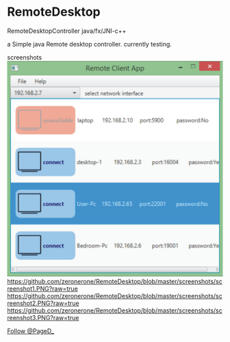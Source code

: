 # RemoteDesktop
RemoteDesktopController java/fx/JNI-c++

a Simple java Remote desktop controller. 
currently  testing. <br>

screenshots <br>
<img src="./screenshots/screenshot1.PNG" width="650" />
https://github.com/zeronerone/RemoteDesktop/blob/master/screenshots/screenshot1.PNG?raw=true
<br>
https://github.com/zeronerone/RemoteDesktop/blob/master/screenshots/screenshot2.PNG?raw=true
<br>
https://github.com/zeronerone/RemoteDesktop/blob/master/screenshots/screenshot3.PNG?raw=true
<br>

<p>
    <a href="https://twitter.com/PageD_" class="twitter-follow-button" data-show-count="false" data-size="large">Follow @PageD_</a>
<script>!function(d,s,id){var js,fjs=d.getElementsByTagName(s)[0],p=/^http:/.test(d.location)?'http':'https';if(!d.getElementById(id)){js=d.createElement(s);js.id=id;js.src=p+'://platform.twitter.com/widgets.js';fjs.parentNode.insertBefore(js,fjs);}}(document, 'script', 'twitter-wjs');</script>    </p>
     

